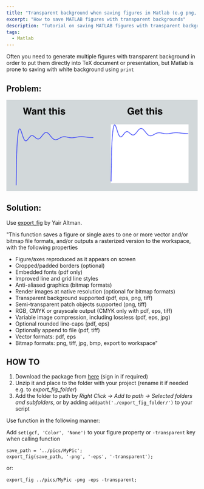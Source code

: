 ```yaml
---
title: "Transparent background when saving figures in Matlab (e.g png, eps etc.)"
excerpt: "How to save MATLAB figures with transparent backgrounds"
description: "Tutorial on saving MATLAB figures with transparent backgrounds using export_fig function for PNG, EPS, PDF formats - perfect for presentations and LaTeX documents"
tags:
  - Matlab
---
```


Often you need to generate multiple figures with transparent background in order to put them directly into TeX document or presentation, but Matlab is prone to saving with white background using `print` 

## Problem:
![Transparent vs non-transparent  background](/assets/images/transparent_background.png)

## Solution:
Use [export_fig](http://www.mathworks.com/matlabcentral/fileexchange/23629-export-fig) by Yair Altman. 

"This function saves a figure or single axes to one or more vector and/or bitmap file formats, and/or outputs a rasterized version to the workspace, with the following properties

- Figure/axes reproduced as it appears on screen 
- Cropped/padded borders (optional) 
- Embedded fonts (pdf only) 
- Improved line and grid line styles 
- Anti-aliased graphics (bitmap formats) 
- Render images at native resolution (optional for bitmap formats) 
- Transparent background supported (pdf, eps, png, tiff) 
- Semi-transparent patch objects supported (png, tiff) 
- RGB, CMYK or grayscale output (CMYK only with pdf, eps, tiff) 
- Variable image compression, including lossless (pdf, eps, jpg) 
- Optional rounded line-caps (pdf, eps) 
- Optionally append to file (pdf, tiff) 
- Vector formats: pdf, eps 
- Bitmap formats: png, tiff, jpg, bmp, export to workspace"

## HOW TO

1. Download the package from [here](http://www.mathworks.com/matlabcentral/fileexchange/23629-export-fig) (sign in if required)
2. Unzip it and place to the folder with your project (rename it if needed e.g. to *export_fig_folder*)
3. Add the folder to path by *Right Click -> Add to path -> Selected folders and subfolders*, or by adding `addpath('./export_fig_folder/')` to your script

Use function in the following manner:

Add `set(gcf, 'Color', 'None')` to your figure property or `-transparent` key when calling function  

    save_path = '../pics/MyPic';
    export_fig(save_path, '-png', '-eps', '-transparent');

or:

    export_fig ../pics/MyPic -png -eps -transparent;

